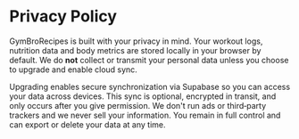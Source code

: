 # Privacy Policy

GymBroRecipes is built with your privacy in mind. Your workout logs, nutrition data and body metrics are stored locally in your browser by default. We do **not** collect or transmit your personal data unless you choose to upgrade and enable cloud sync.

Upgrading enables secure synchronization via Supabase so you can access your data across devices. This sync is optional, encrypted in transit, and only occurs after you give permission. We don't run ads or third‑party trackers and we never sell your information. You remain in full control and can export or delete your data at any time.
